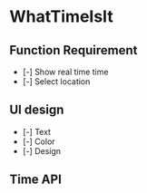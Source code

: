 # WhatTimeIsIt

## Function Requirement
- [-] Show real time time 
- [-] Select location

## UI design
- [-] Text
- [-] Color
- [-] Design

## Time API
